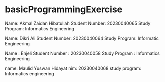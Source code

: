 # basicProgrammingExercise

Name: Akmal Zaidan Hibatullah
Student Number: 20230040065
Study Program: Informatics Engineering

Name: Dikri Ali
Student Number: 20230040064
Study Program: Informatic Engineering

Name : Enjeli
Student Number : 20230040058
Study Program : Informatics Engineering

name: Maulid Yuswan Hidayat 
nim: 20230040068 
study program: Informatics engineering
